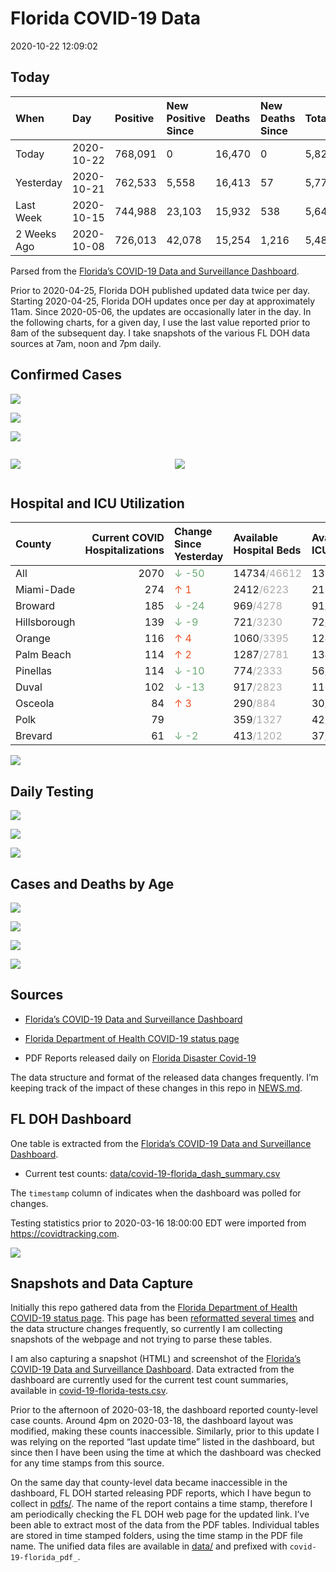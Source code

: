 Florida COVID-19 Data
================
2020-10-22 12:09:02

## Today

| When        | Day        | Positive | New Positive Since | Deaths | New Deaths Since | Total     |
| :---------- | :--------- | :------- | :----------------- | :----- | :--------------- | :-------- |
| Today       | 2020-10-22 | 768,091  | 0                  | 16,470 | 0                | 5,821,939 |
| Yesterday   | 2020-10-21 | 762,533  | 5,558              | 16,413 | 57               | 5,779,019 |
| Last Week   | 2020-10-15 | 744,988  | 23,103             | 15,932 | 538              | 5,643,521 |
| 2 Weeks Ago | 2020-10-08 | 726,013  | 42,078             | 15,254 | 1,216            | 5,489,758 |

Parsed from the [Florida’s COVID-19 Data and Surveillance
Dashboard](https://fdoh.maps.arcgis.com/apps/opsdashboard/index.html#/8d0de33f260d444c852a615dc7837c86).

Prior to 2020-04-25, Florida DOH published updated data twice per day.
Starting 2020-04-25, Florida DOH updates once per day at approximately
11am. Since 2020-05-06, the updates are occasionally later in the day.
In the following charts, for a given day, I use the last value reported
prior to 8am of the subsequent day. I take snapshots of the various FL
DOH data sources at 7am, noon and 7pm daily.

## Confirmed Cases

![](plots/covid-19-florida-daily-test-changes.png)

![](plots/covid-19-florida-deaths-by-day.png)

![](plots/covid-19-florida-county-top-6.png)

<div class="columns">

<div class="column is-full-mobile">

![](plots/covid-19-florida-testing.png)

</div>

<div class="column is-full-mobile">

![](plots/covid-19-florida-total-positive.png)

</div>

</div>

## Hospital and ICU Utilization

| County       | Current COVID Hospitalizations | Change Since Yesterday                    | Available Hospital Beds                      | Available ICU Beds                         |
| :----------- | -----------------------------: | :---------------------------------------- | :------------------------------------------- | :----------------------------------------- |
| All          |                           2070 | <span style="color: #6BAA75">↓ -50</span> | 14734<span style="color: #aaa">/46612</span> | 1354<span style="color: #aaa">/4692</span> |
| Miami-Dade   |                            274 | <span style="color: #EC4E20">↑ 1</span>   | 2412<span style="color: #aaa">/6223</span>   | 213<span style="color: #aaa">/735</span>   |
| Broward      |                            185 | <span style="color: #6BAA75">↓ -24</span> | 969<span style="color: #aaa">/4278</span>    | 91<span style="color: #aaa">/358</span>    |
| Hillsborough |                            139 | <span style="color: #6BAA75">↓ -9</span>  | 721<span style="color: #aaa">/3230</span>    | 72<span style="color: #aaa">/309</span>    |
| Orange       |                            116 | <span style="color: #EC4E20">↑ 4</span>   | 1060<span style="color: #aaa">/3395</span>   | 124<span style="color: #aaa">/278</span>   |
| Palm Beach   |                            114 | <span style="color: #EC4E20">↑ 2</span>   | 1287<span style="color: #aaa">/2781</span>   | 134<span style="color: #aaa">/260</span>   |
| Pinellas     |                            114 | <span style="color: #6BAA75">↓ -10</span> | 774<span style="color: #aaa">/2333</span>    | 56<span style="color: #aaa">/247</span>    |
| Duval        |                            102 | <span style="color: #6BAA75">↓ -13</span> | 917<span style="color: #aaa">/2823</span>    | 110<span style="color: #aaa">/327</span>   |
| Osceola      |                             84 | <span style="color: #EC4E20">↑ 3</span>   | 290<span style="color: #aaa">/884</span>     | 30<span style="color: #aaa">/93</span>     |
| Polk         |                             79 |                                           | 359<span style="color: #aaa">/1327</span>    | 42<span style="color: #aaa">/138</span>    |
| Brevard      |                             61 | <span style="color: #6BAA75">↓ -2</span>  | 413<span style="color: #aaa">/1202</span>    | 37<span style="color: #aaa">/131</span>    |

![](plots/covid-19-florida-icu-usage.png)

## Daily Testing

![](plots/covid-19-florida-tests-per-case.png)

<!-- ![](plots/covid-19-florida-change-new-cases.png) -->

![](plots/covid-19-florida-tests-percent-positive.png)

![](plots/covid-19-florida-test-and-case-growth.png)

## Cases and Deaths by Age

![](plots/covid-19-florida-weekly-events-by-age.png)

![](plots/covid-19-florida-age.png)

![](plots/covid-19-florida-age-deaths.png)

![](plots/covid-19-florida-age-sex.png)

## Sources

  - [Florida’s COVID-19 Data and Surveillance
    Dashboard](https://fdoh.maps.arcgis.com/apps/opsdashboard/index.html#/8d0de33f260d444c852a615dc7837c86)

  - [Florida Department of Health COVID-19 status
    page](http://www.floridahealth.gov/diseases-and-conditions/COVID-19/)

  - PDF Reports released daily on [Florida Disaster
    Covid-19](http://www.floridahealth.gov/diseases-and-conditions/COVID-19/)

The data structure and format of the released data changes frequently.
I’m keeping track of the impact of these changes in this repo in
[NEWS.md](NEWS.md).

## FL DOH Dashboard

One table is extracted from the [Florida’s COVID-19 Data and
Surveillance
Dashboard](https://fdoh.maps.arcgis.com/apps/opsdashboard/index.html#/8d0de33f260d444c852a615dc7837c86).

  - Current test counts:
    [data/covid-19-florida\_dash\_summary.csv](data/covid-19-florida_dash_summary.csv)

The `timestamp` column of indicates when the dashboard was polled for
changes.

Testing statistics prior to 2020-03-16 18:00:00 EDT were imported from
<https://covidtracking.com>.

![](screenshots/fodh_maps_arcgis_com__apps__opsdashboard.png)

## Snapshots and Data Capture

Initially this repo gathered data from the [Florida Department of Health
COVID-19 status
page](http://www.floridahealth.gov/diseases-and-conditions/COVID-19/).
This page has been [reformatted several
times](screenshots/floridahealth_gov__diseases-and-conditions__COVID-19.png)
and the data structure changes frequently, so currently I am collecting
snapshots of the webpage and not trying to parse these tables.

I am also capturing a snapshot (HTML) and screenshot of the [Florida’s
COVID-19 Data and Surveillance
Dashboard](https://fdoh.maps.arcgis.com/apps/opsdashboard/index.html#/8d0de33f260d444c852a615dc7837c86).
Data extracted from the dashboard are currently used for the current
test count summaries, available in
[covid-19-florida-tests.csv](covid-19-florida-tests.csv).

Prior to the afternoon of 2020-03-18, the dashboard reported
county-level case counts. Around 4pm on 2020-03-18, the dashboard layout
was modified, making these counts inaccessible. Similarly, prior to this
update I was relying on the reported “last update time” listed in the
dashboard, but since then I have been using the time at which the
dashboard was checked for any time stamps from this source.

On the same day that county-level data became inaccessible in the
dashboard, FL DOH started releasing PDF reports, which I have begun to
collect in [pdfs/](pdfs/). The name of the report contains a time stamp,
therefore I am periodically checking the FL DOH web page for the updated
link. I’ve been able to extract most of the data from the PDF tables.
Individual tables are stored in time stamped folders, using the time
stamp in the PDF file name. The unified data files are available in
[data/](data/) and prefixed with `covid-19-florida_pdf_`.

